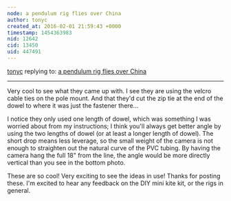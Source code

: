 ```yaml
---
node: a pendulum rig flies over China
author: tonyc
created_at: 2016-02-01 21:59:43 +0000
timestamp: 1454363983
nid: 12642
cid: 13450
uid: 447491
---
```




[tonyc](../profile/tonyc) replying to: [a pendulum rig flies over China](../notes/liz/02-01-2016/a-pendulum-rig-flies-over-china)

----
Very cool to see what they came up with. I see they are using the velcro cable ties on the pole mount. And that they'd cut the zip tie at the end of the dowel to where it was just the fastener there...

I notice they only used one length of dowel, which was something I was worried about from my instructions; I think you'll always get better angle by using the two lengths of dowel (or at least a longer length of dowel). The short drop means less leverage, so the small weight of the camera is not enough to straighten out the natural curve of the PVC tubing. By having the camera hang the full 18" from the line, the angle would be more directly vertical than you see in the bottom photo.

These are so cool! Very exciting to see the ideas in use! 
Thanks for posting these. I'm excited to hear any feedback on the DIY mini kite kit, or the rigs in general.

